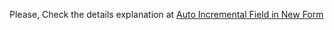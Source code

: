 Please, Check the details explanation at [Auto Incremental Field in New Form](https://spgeeks.devoworx.com/auto-serial-number-new-form-sharepoint/)
